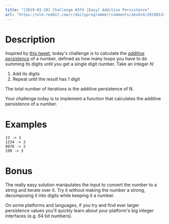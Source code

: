 ```yaml
---
title: "[2019-01-28] Challenge #374 [Easy] Additive Persistence"
url: "https://old.reddit.com/r/dailyprogrammer/comments/akv6z4/20190128_challenge_374_easy_additive_persistence/"
---
```


# Description

Inspired by [this tweet](https://twitter.com/fermatslibrary/status/1089883307473543170), today's challenge is to calculate the [_additive persistence_](http://mathworld.wolfram.com/AdditivePersistence.html) of a number, defined as how many loops you have to do summing its digits until you get a single digit number. Take an integer _N_:

1. Add its digits
1. Repeat until the result has 1 digit

The total number of iterations is the additive persistence of N. 

Your challenge today is to implement a function that calculates the additive persistence of a number. 

# Examples

    13 -> 1
    1234 -> 2
    9876 -> 2
    199 -> 3

# Bonus

The really easy solution manipulates the input to convert the number to a string and iterate over it. Try it without making the number a strong, decomposing it into digits while keeping it a number. 

On some platforms and languages, if you try and find ever larger persistence values you'll quickly learn about your platform's big integer interfaces (e.g. 64 bit numbers). 
